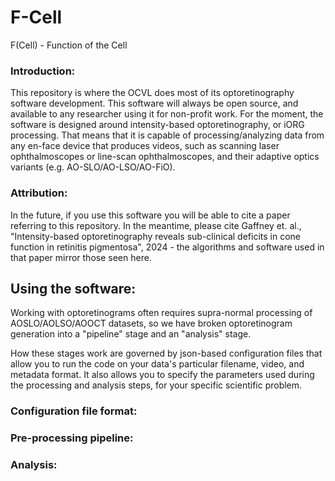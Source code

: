 # F-Cell
F(Cell) - Function of the Cell

### Introduction:
This repository is where the OCVL does most of its optoretinography software development. This software will always be open source, and available to any researcher using it for non-profit work. For the moment, the software is designed around intensity-based optoretinography, or iORG processing. That means that it is capable of processing/analyzing data from any en-face device that produces videos, such as scanning laser ophthalmoscopes or line-scan ophthalmoscopes, and their adaptive optics variants (e.g. AO-SLO/AO-LSO/AO-FiO).

### Attribution:
In the future, if you use this software you will be able to cite a paper referring to this repository. In the meantime, please cite Gaffney et. al., "Intensity-based optoretinography reveals sub-clinical deficits in cone function in retinitis pigmentosa", 2024 - the algorithms and software used in that paper mirror those seen here.

## Using the software:
Working with optoretinograms often requires supra-normal processing of AOSLO/AOLSO/AOOCT datasets, so we have broken optoretinogram generation into a "pipeline" stage and an "analysis" stage. 

How these stages work are governed by json-based configuration files that allow you to run the code on your data's particular filename, video, and metadata format. It also allows you to specify the parameters used during the processing and analysis steps, for your specific scientific problem.

### Configuration file format:

### Pre-processing pipeline:

### Analysis:
